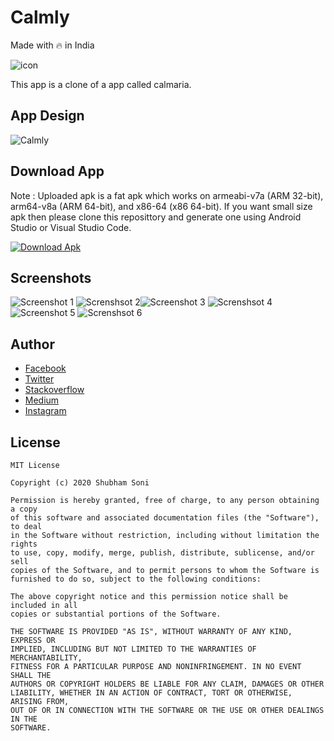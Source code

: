 # Calmly
Made with 🔥 in India

![icon](https://github.com/shubhamhackz/light_dark_toggle/blob/master/files/icon.png)

This app is a clone of a app called calmaria.

## App Design 
![Calmly](https://github.com/shubhamhackz/calmly/blob/main/files/preview.png)

## Download App
Note : Uploaded apk is a fat apk which works on armeabi-v7a (ARM 32-bit), arm64-v8a (ARM 64-bit), and x86-64 (x86 64-bit). If you want small size apk then please clone this reposittory and generate one using Android Studio or Visual Studio Code.

 
[![Download Apk](https://github.com/shubhamhackz/light_dark_toggle/blob/master/files/apk_btn.png)](https://github.com/shubhamhackz/light_dark_toggle/blob/master/files/app-release.apk)

## Screenshots 
![Screenshot 1](https://github.com/shubhamhackz/calmly/blob/main/files/screen-1_55.png) ![Screnshsot 2](https://github.com/shubhamhackz/calmly/blob/main/files/screen-2_55.png)![Screenshot 3](https://github.com/shubhamhackz/calmly/blob/main/files/screen-3_55.png) ![Screnshsot 4](https://github.com/shubhamhackz/calmly/blob/main/files/screen-4_55.png)![Screenshot 5](https://github.com/shubhamhackz/calmly/blob/main/files/screen-4_55.png) ![Screnshsot 6](https://github.com/shubhamhackz/calmly/blob/main/files/screen-6_55.png)

## Author 
- [Facebook](https://www.facebook.com/shubhamhackz)
- [Twitter](https://www.twitter.com/shubhamhackz)
- [Stackoverflow](https://stackoverflow.com/users/6915572/shubhamhackz?tab=profile)
- [Medium](https://medium.com/@shubhamhackzz)
- [Instagram](https://www.instagram.com/shubhamhackz)

## License 

```
MIT License

Copyright (c) 2020 Shubham Soni

Permission is hereby granted, free of charge, to any person obtaining a copy
of this software and associated documentation files (the "Software"), to deal
in the Software without restriction, including without limitation the rights
to use, copy, modify, merge, publish, distribute, sublicense, and/or sell
copies of the Software, and to permit persons to whom the Software is
furnished to do so, subject to the following conditions:

The above copyright notice and this permission notice shall be included in all
copies or substantial portions of the Software.

THE SOFTWARE IS PROVIDED "AS IS", WITHOUT WARRANTY OF ANY KIND, EXPRESS OR
IMPLIED, INCLUDING BUT NOT LIMITED TO THE WARRANTIES OF MERCHANTABILITY,
FITNESS FOR A PARTICULAR PURPOSE AND NONINFRINGEMENT. IN NO EVENT SHALL THE
AUTHORS OR COPYRIGHT HOLDERS BE LIABLE FOR ANY CLAIM, DAMAGES OR OTHER
LIABILITY, WHETHER IN AN ACTION OF CONTRACT, TORT OR OTHERWISE, ARISING FROM,
OUT OF OR IN CONNECTION WITH THE SOFTWARE OR THE USE OR OTHER DEALINGS IN THE
SOFTWARE.
```

